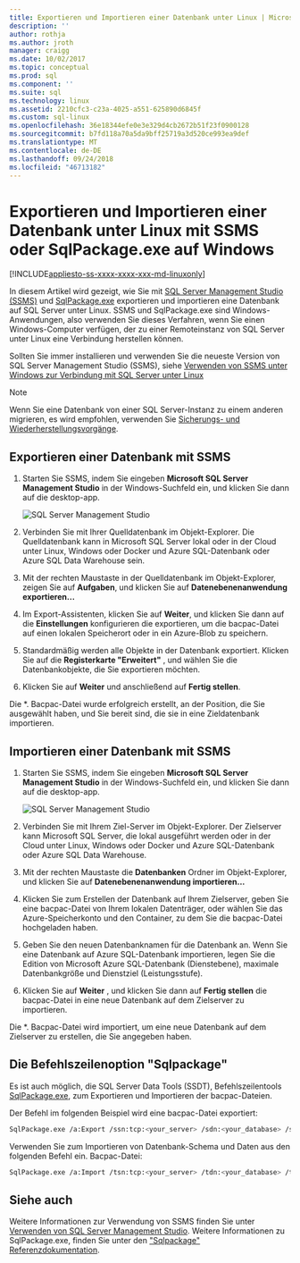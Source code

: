 ```yaml
---
title: Exportieren und Importieren einer Datenbank unter Linux | Microsoft-Dokumentation
description: ''
author: rothja
ms.author: jroth
manager: craigg
ms.date: 10/02/2017
ms.topic: conceptual
ms.prod: sql
ms.component: ''
ms.suite: sql
ms.technology: linux
ms.assetid: 2210cfc3-c23a-4025-a551-625890d6845f
ms.custom: sql-linux
ms.openlocfilehash: 36e18344efe0e3e329d4cb2672b51f23f0900128
ms.sourcegitcommit: b7fd118a70a5da9bff25719a3d520ce993ea9def
ms.translationtype: MT
ms.contentlocale: de-DE
ms.lasthandoff: 09/24/2018
ms.locfileid: "46713182"
---
```

# <a name="export-and-import-a-database-on-linux-with-ssms-or-sqlpackageexe-on-windows"></a>Exportieren und Importieren einer Datenbank unter Linux mit SSMS oder SqlPackage.exe auf Windows

[!INCLUDE[appliesto-ss-xxxx-xxxx-xxx-md-linuxonly](../includes/appliesto-ss-xxxx-xxxx-xxx-md-linuxonly.md)]

In diesem Artikel wird gezeigt, wie Sie mit [SQL Server Management Studio (SSMS)](../ssms/download-sql-server-management-studio-ssms.md) und [SqlPackage.exe](https://msdn.microsoft.com/library/hh550080.aspx) exportieren und importieren eine Datenbank auf SQL Server unter Linux. SSMS und SqlPackage.exe sind Windows-Anwendungen, also verwenden Sie dieses Verfahren, wenn Sie einen Windows-Computer verfügen, der zu einer Remoteinstanz von SQL Server unter Linux eine Verbindung herstellen können.

Sollten Sie immer installieren und verwenden Sie die neueste Version von SQL Server Management Studio (SSMS), siehe [Verwenden von SSMS unter Windows zur Verbindung mit SQL Server unter Linux](sql-server-linux-manage-ssms.md)

> [!NOTE]
> Wenn Sie eine Datenbank von einer SQL Server-Instanz zu einem anderen migrieren, es wird empfohlen, verwenden Sie [Sicherungs- und Wiederherstellungsvorgänge](sql-server-linux-migrate-restore-database.md).

## <a name="export-a-database-with-ssms"></a>Exportieren einer Datenbank mit SSMS

1. Starten Sie SSMS, indem Sie eingeben **Microsoft SQL Server Management Studio** in der Windows-Suchfeld ein, und klicken Sie dann auf die desktop-app.

    ![SQL Server Management Studio](./media/sql-server-linux-manage-ssms/ssms.png) 

2. Verbinden Sie mit Ihrer Quelldatenbank im Objekt-Explorer. Die Quelldatenbank kann in Microsoft SQL Server lokal oder in der Cloud unter Linux, Windows oder Docker und Azure SQL-Datenbank oder Azure SQL Data Warehouse sein.

3. Mit der rechten Maustaste in der Quelldatenbank im Objekt-Explorer, zeigen Sie auf **Aufgaben**, und klicken Sie auf **Datenebenenanwendung exportieren...**

4. Im Export-Assistenten, klicken Sie auf **Weiter**, und klicken Sie dann auf die **Einstellungen** konfigurieren die exportieren, um die bacpac-Datei auf einen lokalen Speicherort oder in ein Azure-Blob zu speichern.

5. Standardmäßig werden alle Objekte in der Datenbank exportiert. Klicken Sie auf die **Registerkarte "Erweitert"** , und wählen Sie die Datenbankobjekte, die Sie exportieren möchten.

6. Klicken Sie auf **Weiter** und anschließend auf **Fertig stellen**.

Die *. Bacpac-Datei wurde erfolgreich erstellt, an der Position, die Sie ausgewählt haben, und Sie bereit sind, die sie in eine Zieldatenbank importieren.

## <a name="import-a-database-with-ssms"></a>Importieren einer Datenbank mit SSMS

1. Starten Sie SSMS, indem Sie eingeben **Microsoft SQL Server Management Studio** in der Windows-Suchfeld ein, und klicken Sie dann auf die desktop-app.

    ![SQL Server Management Studio](./media/sql-server-linux-manage-ssms/ssms.png) 

2. Verbinden Sie mit Ihrem Ziel-Server im Objekt-Explorer. Der Zielserver kann Microsoft SQL Server, die lokal ausgeführt werden oder in der Cloud unter Linux, Windows oder Docker und Azure SQL-Datenbank oder Azure SQL Data Warehouse.

3. Mit der rechten Maustaste die **Datenbanken** Ordner im Objekt-Explorer, und klicken Sie auf **Datenebenenanwendung importieren...**

4. Klicken Sie zum Erstellen der Datenbank auf Ihrem Zielserver, geben Sie eine bacpac-Datei von Ihrem lokalen Datenträger, oder wählen Sie das Azure-Speicherkonto und den Container, zu dem Sie die bacpac-Datei hochgeladen haben.

5. Geben Sie den neuen Datenbanknamen für die Datenbank an. Wenn Sie eine Datenbank auf Azure SQL-Datenbank importieren, legen Sie die Edition von Microsoft Azure SQL-Datenbank (Dienstebene), maximale Datenbankgröße und Dienstziel (Leistungsstufe).

6. Klicken Sie auf **Weiter** , und klicken Sie dann auf **Fertig stellen** die bacpac-Datei in eine neue Datenbank auf dem Zielserver zu importieren.

Die *. Bacpac-Datei wird importiert, um eine neue Datenbank auf dem Zielserver zu erstellen, die Sie angegeben haben.

## <a id="sqlpackage"></a> Die Befehlszeilenoption "Sqlpackage"

Es ist auch möglich, die SQL Server Data Tools (SSDT), Befehlszeilentools [SqlPackage.exe](https://msdn.microsoft.com/library/hh550080.aspx), zum Exportieren und Importieren der bacpac-Dateien.

Der Befehl im folgenden Beispiel wird eine bacpac-Datei exportiert:

```bash
SqlPackage.exe /a:Export /ssn:tcp:<your_server> /sdn:<your_database> /su:<username> /sp:<password> /tf:<path_to_bacpac>
```

Verwenden Sie zum Importieren von Datenbank-Schema und Daten aus den folgenden Befehl ein. Bacpac-Datei:

```bash
SqlPackage.exe /a:Import /tsn:tcp:<your_server> /tdn:<your_database> /tu:<username> /tp:<password> /sf:<path_to_bacpac>

```

## <a name="see-also"></a>Siehe auch
Weitere Informationen zur Verwendung von SSMS finden Sie unter [Verwenden von SQL Server Management Studio](https://msdn.microsoft.com/library/ms174173.aspx). Weitere Informationen zu SqlPackage.exe, finden Sie unter den ["Sqlpackage" Referenzdokumentation](https://msdn.microsoft.com/library/hh550080.aspx).

